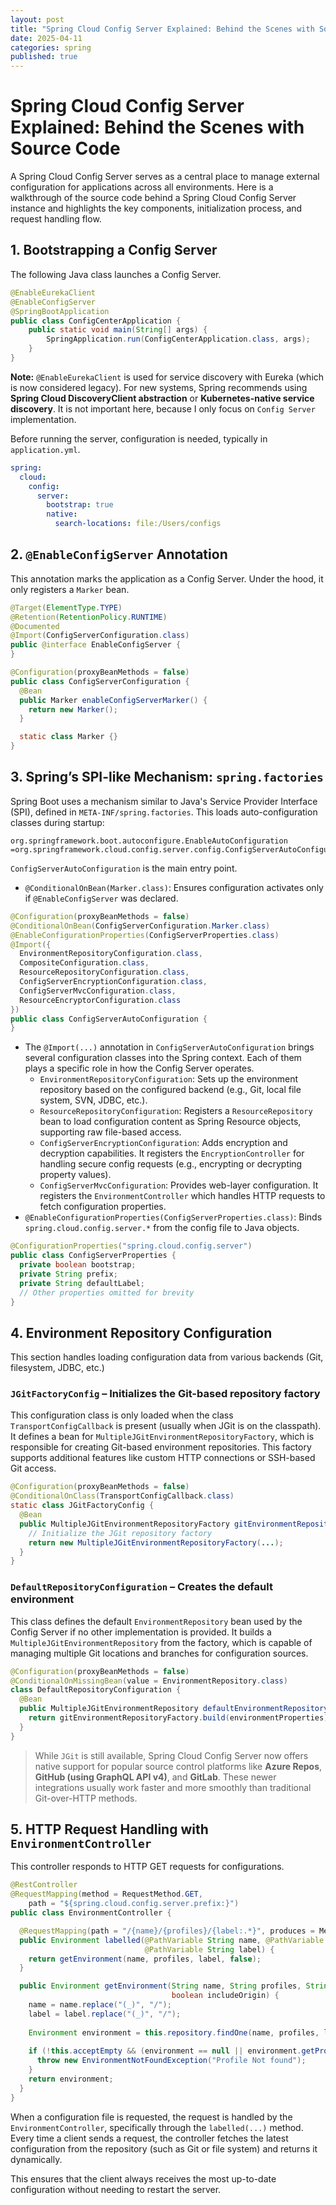 ```yaml
---
layout: post
title: "Spring Cloud Config Server Explained: Behind the Scenes with Source Code"
date: 2025-04-11
categories: spring
published: true
---
```


# Spring Cloud Config Server Explained: Behind the Scenes with Source Code
A Spring Cloud Config Server serves as a central place to manage external configuration for applications across all environments. Here is a walkthrough of the source code behind a Spring Cloud Config Server instance and highlights the key components, initialization process, and request handling flow. 

## 1. Bootstrapping a Config Server
The following Java class launches a Config Server.
```java
@EnableEurekaClient
@EnableConfigServer
@SpringBootApplication
public class ConfigCenterApplication {
    public static void main(String[] args) {
        SpringApplication.run(ConfigCenterApplication.class, args);
    }
}
```
**Note:** `@EnableEurekaClient` is used for service discovery with Eureka (which is now considered legacy). For new systems, Spring recommends using **Spring Cloud DiscoveryClient abstraction** or **Kubernetes-native service discovery**. It is not important here, because I only focus on `Config Server` implementation.

Before running the server, configuration is needed, typically in `application.yml`.

```yaml
spring:
  cloud:
    config:
      server:
        bootstrap: true
        native:
          search-locations: file:/Users/configs
```

## 2. `@EnableConfigServer` Annotation
This annotation marks the application as a Config Server. Under the hood, it only registers a `Marker` bean.
```java
@Target(ElementType.TYPE)
@Retention(RetentionPolicy.RUNTIME)
@Documented
@Import(ConfigServerConfiguration.class)
public @interface EnableConfigServer {
}
```
```java
@Configuration(proxyBeanMethods = false)
public class ConfigServerConfiguration {
  @Bean
  public Marker enableConfigServerMarker() {
    return new Marker();
  }

  static class Marker {}
}
```

## 3. Spring’s SPI-like Mechanism: `spring.factories`
Spring Boot uses a mechanism similar to Java's Service Provider Interface (SPI), defined in `META-INF/spring.factories`. This loads auto-configuration classes during startup:
```
org.springframework.boot.autoconfigure.EnableAutoConfiguration
=org.springframework.cloud.config.server.config.ConfigServerAutoConfiguration
```
`ConfigServerAutoConfiguration` is the main entry point.
- `@ConditionalOnBean(Marker.class)`: Ensures configuration activates only if `@EnableConfigServer` was declared.

```java
@Configuration(proxyBeanMethods = false)
@ConditionalOnBean(ConfigServerConfiguration.Marker.class)
@EnableConfigurationProperties(ConfigServerProperties.class)
@Import({
  EnvironmentRepositoryConfiguration.class,
  CompositeConfiguration.class,
  ResourceRepositoryConfiguration.class,
  ConfigServerEncryptionConfiguration.class,
  ConfigServerMvcConfiguration.class,
  ResourceEncryptorConfiguration.class
})
public class ConfigServerAutoConfiguration {
}
```
- The `@Import(...)` annotation in `ConfigServerAutoConfiguration` brings several configuration classes into the Spring context. Each of them plays a specific role in how the Config Server operates.
    - `EnvironmentRepositoryConfiguration`: Sets up the environment repository based on the configured backend (e.g., Git, local file system, SVN, JDBC, etc.).
    - `ResourceRepositoryConfiguration`: Registers a `ResourceRepository` bean to load configuration content as Spring Resource objects, supporting raw file-based access.
    - `ConfigServerEncryptionConfiguration`: Adds encryption and decryption capabilities. It registers the `EncryptionController` for handling secure config requests (e.g., encrypting or decrypting property values).
    - `ConfigServerMvcConfiguration`: Provides web-layer configuration. It registers the `EnvironmentController` which handles HTTP requests to fetch configuration properties.
- `@EnableConfigurationProperties(ConfigServerProperties.class)`: Binds `spring.cloud.config.server.*` from the config file to Java objects.

```java
@ConfigurationProperties("spring.cloud.config.server")
public class ConfigServerProperties {
  private boolean bootstrap;
  private String prefix;
  private String defaultLabel;
  // Other properties omitted for brevity
}
```

## 4. Environment Repository Configuration
This section handles loading configuration data from various backends (Git, filesystem, JDBC, etc.)
### `JGitFactoryConfig` – Initializes the Git-based repository factory
This configuration class is only loaded when the class `TransportConfigCallback` is present (usually when JGit is on the classpath). It defines a bean for `MultipleJGitEnvironmentRepositoryFactory`, which is responsible for creating Git-based environment repositories. This factory supports additional features like custom HTTP connections or SSH-based Git access.
```java
@Configuration(proxyBeanMethods = false)
@ConditionalOnClass(TransportConfigCallback.class)
static class JGitFactoryConfig {
  @Bean
  public MultipleJGitEnvironmentRepositoryFactory gitEnvironmentRepositoryFactory(...) {
    // Initialize the JGit repository factory
    return new MultipleJGitEnvironmentRepositoryFactory(...);
  }
}
```
### `DefaultRepositoryConfiguration` – Creates the default environment
This class defines the default `EnvironmentRepository` bean used by the Config Server if no other implementation is provided. It builds a `MultipleJGitEnvironmentRepository` from the factory, which is capable of managing multiple Git locations and branches for configuration sources.
```java
@Configuration(proxyBeanMethods = false)
@ConditionalOnMissingBean(value = EnvironmentRepository.class)
class DefaultRepositoryConfiguration {
  @Bean
  public MultipleJGitEnvironmentRepository defaultEnvironmentRepository(...) throws Exception {
    return gitEnvironmentRepositoryFactory.build(environmentProperties);
  }
}
```
> While `JGit` is still available, Spring Cloud Config Server now offers native support for popular source control platforms like **Azure Repos**, **GitHub (using GraphQL API v4)**, and **GitLab**. These newer integrations usually work faster and more smoothly than traditional Git-over-HTTP methods.

## 5. HTTP Request Handling with `EnvironmentController`
This controller responds to HTTP GET requests for configurations.
```java
@RestController
@RequestMapping(method = RequestMethod.GET,
    path = "${spring.cloud.config.server.prefix:}")
public class EnvironmentController {

  @RequestMapping(path = "/{name}/{profiles}/{label:.*}", produces = MediaType.APPLICATION_JSON_VALUE)
  public Environment labelled(@PathVariable String name, @PathVariable String profiles,
                              @PathVariable String label) {
    return getEnvironment(name, profiles, label, false);
  }

  public Environment getEnvironment(String name, String profiles, String label,
                                    boolean includeOrigin) {
    name = name.replace("(_)", "/");
    label = label.replace("(_)", "/");
    
    Environment environment = this.repository.findOne(name, profiles, label, includeOrigin);
    
    if (!this.acceptEmpty && (environment == null || environment.getPropertySources().isEmpty())) {
      throw new EnvironmentNotFoundException("Profile Not found");
    }
    return environment;
  }
}
```
When a configuration file is requested, the request is handled by the `EnvironmentController`, specifically through the `labelled(...)` method. Every time a client sends a request, the controller fetches the latest configuration from the repository (such as Git or file system) and returns it dynamically.

This ensures that the client always receives the most up-to-date configuration without needing to restart the server.
